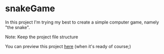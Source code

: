 # snakeGame
In this project I'm trying my best to create a simple computer game, namely "the snake".


Note: Keep the project file structure



You can preview this project [here](https://fipie.github.io/snakeGame/) (when it's ready of course;)
